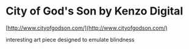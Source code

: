 <!--
id: 29837007980
link: http://tumblr.atmos.org/post/29837007980/city-of-gods-son-by-kenzo-digital
slug: city-of-gods-son-by-kenzo-digital
date: Mon Aug 20 2012 10:39:24 GMT-0700 (PDT)
publish: 2012-08-020
tags: 
title: City of God's Son by Kenzo Digital
-->


City of God's Son by Kenzo Digital
==================================

[http://www.cityofgodson.com/](http://www.cityofgodson.com/)

interesting art piece designed to emulate blindness

